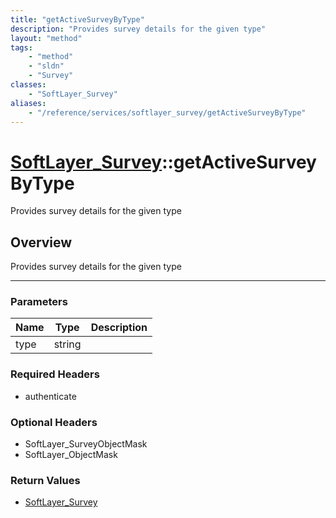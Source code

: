 ```yaml
---
title: "getActiveSurveyByType"
description: "Provides survey details for the given type"
layout: "method"
tags:
    - "method"
    - "sldn"
    - "Survey"
classes:
    - "SoftLayer_Survey"
aliases:
    - "/reference/services/softlayer_survey/getActiveSurveyByType"
---
```

# [SoftLayer_Survey](/reference/services/SoftLayer_Survey)::getActiveSurveyByType

Provides survey details for the given type


## Overview 
Provides survey details for the given type 

-----

### Parameters 
|Name | Type | Description |
| --- | --- | --- |
|type| string| |


### Required Headers
* authenticate


### Optional Headers
* SoftLayer_SurveyObjectMask
* SoftLayer_ObjectMask

### Return Values
* <a href='/reference/datatypes/SoftLayer_Survey'>SoftLayer_Survey </a>




